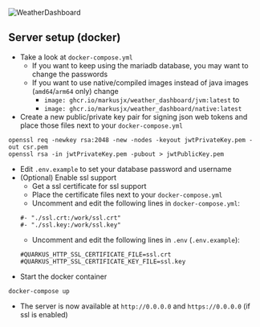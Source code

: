 ![WeatherDashboard](https://socialify.git.ci/MarkusJx/WeatherDashboard/image?description=1&language=1&owner=1&theme=Light)

## Server setup (docker)
* Take a look at ``docker-compose.yml``
    * If you want to keep using the mariadb database, you may want to change the passwords
    * If you want to use native/compiled images instead of java images (``amd64``/``arm64`` only) change
        * ``image: ghcr.io/markusjx/weather_dashboard/jvm:latest`` to
        * ``image: ghcr.io/markusjx/weather_dashboard/native:latest``
* Create a new public/private key pair for signing json web tokens and place those files next to your ``docker-compose.yml``
```shell
openssl req -newkey rsa:2048 -new -nodes -keyout jwtPrivateKey.pem -out csr.pem
openssl rsa -in jwtPrivateKey.pem -pubout > jwtPublicKey.pem
```
* Edit ``.env.example`` to set your database password and username
* (Optional) Enable ssl support
    * Get a ssl certificate for ssl support
    * Place the certificate files next to your ``docker-compose.yml``
    * Uncomment and edit the following lines in ``docker-compose.yml``:
    ```shell
    #- "./ssl.crt:/work/ssl.crt"
    #- "./ssl.key:/work/ssl.key"
    ```
    * Uncomment and edit the following lines in ``.env`` (``.env.example``):
    ````env
    #QUARKUS_HTTP_SSL_CERTIFICATE_FILE=ssl.crt
    #QUARKUS_HTTP_SSL_CERTIFICATE_KEY_FILE=ssl.key  
    ````
* Start the docker container
```shell
docker-compose up
```
* The server is now available at ``http://0.0.0.0`` and ``https://0.0.0.0`` (if ssl is enabled)
